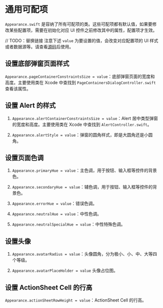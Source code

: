 # 通用可配项

<Toc />

`Appearance.swift` 是容纳了所有可配项的类。这些可配项都有默认值，如果要修改某些配置项，需要在初始化对应 UI 控件之前修改其中的属性，配置项才生效。

// TODO：替换链接
注意下述 `value` 为要设置的值，会改变对应配置项的 UI 样式或者数据源等。请查看[源码](https://github.com/AgoraIO-Usecase/ShengwangChat-ios)后使用。

## 设置底部弹窗页面样式

`Appearance.pageContainerConstraintsSize = value`：底部弹窗页面的宽度和高度。主要使用类在 Xcode 中查找到 `PageContainersDialogController.swift` 查看该属性。

<ImageGallery>
  <ImageItem src="/images/uikit/chatuikit/ios/configurationitem/common/message_report_bottom.png" title="消息审核弹窗" />
</ImageGallery>

## 设置 Alert 的样式

1. `Appearance.alertContainerConstraintsSize = value`：Alert 居中类型弹窗的宽度和高度。主要使用类在 Xcode 中查找到 `AlertController.swift`。

2. `Appearance.alertStyle = value`：弹窗的圆角样式，即是大圆角还是小圆角。

<ImageGallery>
  <ImageItem src="/images/uikit/chatuikit/ios/configurationitem/common/alert_radius_large.png" title="大圆角" />
  <ImageItem src="/images/uikit/chatuikit/ios/configurationitem/common/alert_radius_small.png" title="小圆角" />
</ImageGallery>

## 设置页面色调

1. `Appearance.primaryHue = value`：主色调，用于按钮、输入框等控件的背景色。

2. `Appearance.secondaryHue = value`：辅色调，用于按钮、输入框等控件的背景色。

3. `Appearance.errorHue = value`：错误色调。

4. `Appearance.neutralHue = value`：中性色调。

5. `Appearance.neutralSpecialHue = value`：中性特殊色调。

## 设置头像

1. `Appearance.avatarRadius = value`：头像圆角，分为极小、小、中、大等四个等级。

2. `Appearance.avatarPlaceHolder = value` 头像占位图。

## 设置 ActionSheet Cell 的行高

`Appearance.actionSheetRowHeight = value`：ActionSheet Cell 的行高。

<ImageGallery>
  <ImageItem src="/images/uikit/chatuikit/ios/configurationitem/common/conversation_operation_row_height.png" title="ActionSheet Cell 的行高" />
</ImageGallery>























